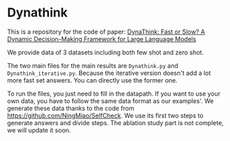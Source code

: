 # Dynathink
This is a repository for the code of paper: [DynaThink: Fast or Slow? A Dynamic Decision-Making Framework for Large Language Models](https://arxiv.org/abs/2407.01009)

We provide data of 3 datasets including both few shot and zero shot.

The two main files for the main results are `Dynathink.py` and `Dynathink_iterative.py`. Because the iterative version doesn't add a lot more fast set answers. You can directly use the former one.

To run the files, you just need to fill in the datapath.
If you want to use your own data, you have to follow the same data format as our examples'. We generate these data thanks to the code from https://github.com/NingMiao/SelfCheck. We use its first two steps to generate answers and divide steps.
The ablation study part is not complete, we will update it soon.
